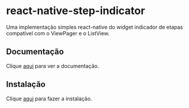 # react-native-step-indicator

Uma implementação simples react-native do widget indicador de etapas compatível com o ViewPager e o ListView.

## Documentação

Clique [aqui](https://github.com/24ark/react-native-step-indicator) para ver a documentação.

## Instalação

Clique [aqui](https://www.npmjs.com/package/react-native-step-indicator) para fazer a instalação.